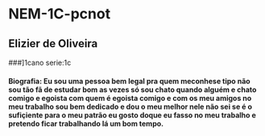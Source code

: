# NEM-1C-pcnot
## Elizier de Oliveira
###]1cano serie:1c
#### Biografia: Eu sou uma pessoa bem legal pra quem meconhese tipo não sou tão fã de estudar bom as vezes só sou chato quando alguém e chato comigo e egoista com quem é egoista comigo e com os meu amigos no meu trabalho sou bem dedicado e dou o meu melhor nele não sei se é o sufiçiente para o meu patrão eu gosto doque eu fasso no meu trabalho e pretendo ficar trabalhando lá um bom tempo.
